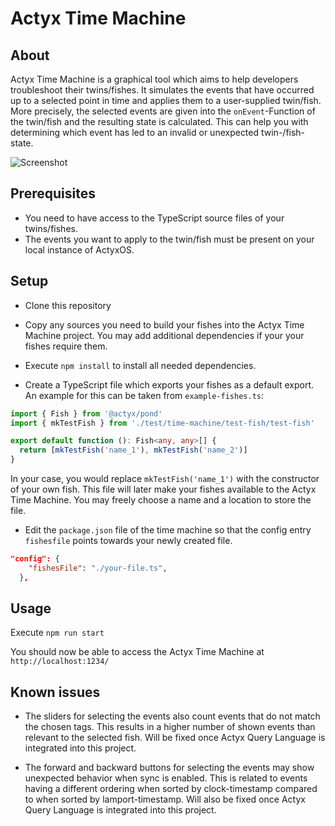 # Actyx Time Machine

## About

Actyx Time Machine is a graphical tool which aims to help developers troubleshoot their twins/fishes. It simulates the events that have occurred up to a selected point in time and applies them to a user-supplied twin/fish. More precisely, the selected events are given into the `onEvent`-Function of the twin/fish and the resulting state is calculated. This can help you with determining which event has led to an invalid or unexpected twin-/fish-state.

![Screenshot](https://i.imgur.com/6nt7Cu9.png)

## Prerequisites

- You need to have access to the TypeScript source files of your twins/fishes.
- The events you want to apply to the twin/fish must be present on your local instance of ActyxOS.

## Setup

- Clone this repository

- Copy any sources you need to build your fishes into the Actyx Time Machine project. You may add additional dependencies if your your fishes require them.

- Execute `npm install` to install all needed dependencies.

- Create a TypeScript file which exports your fishes as a default export. An example for this can be taken from `example-fishes.ts`:

```typescript
import { Fish } from '@actyx/pond'
import { mkTestFish } from './test/time-machine/test-fish/test-fish'

export default function (): Fish<any, any>[] {
  return [mkTestFish('name_1'), mkTestFish('name_2')]
}
```

In your case, you would replace `mkTestFish('name_1')` with the constructor of your own fish. This file will later make your fishes available to the Actyx Time Machine. You may freely choose a name and a location to store the file.

- Edit the `package.json` file of the time machine so that the config entry `fishesfile` points towards your newly created file.

```json
"config": {
    "fishesFile": "./your-file.ts",
  },
```

## Usage

Execute `npm run start`

You should now be able to access the Actyx Time Machine at `http://localhost:1234/`

## Known issues

- The sliders for selecting the events also count events that do not match the chosen tags. This results in a higher number of shown events than relevant to the selected fish. Will be fixed once Actyx Query Language is integrated into this project.

- The forward and backward buttons for selecting the events may show unexpected behavior when sync is enabled. This is related to events having a different ordering when sorted by clock-timestamp compared to when sorted by lamport-timestamp. Will also be fixed once Actyx Query Language is integrated into this project.
